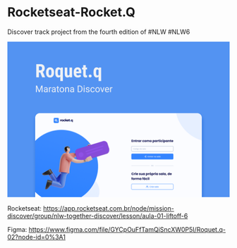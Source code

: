 # Rocketseat-Rocket.Q
Discover track project from the fourth edition of #NLW #NLW6

![Geeting Stating](./thumbnail_nlw_6_discover.png)

Rocketseat: https://app.rocketseat.com.br/node/mission-discover/group/nlw-together-discover/lesson/aula-01-liftoff-6

Figma: https://www.figma.com/file/GYCpOuFfTamQiSncXW0P5I/Roquet.q-02?node-id=0%3A1